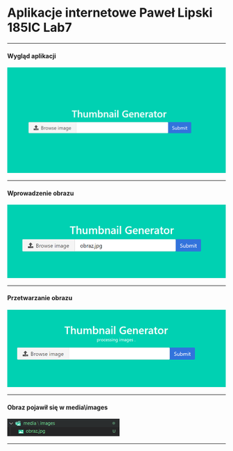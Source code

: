 # Aplikacje internetowe Paweł Lipski 185IC Lab7

<hr>

#### Wygląd aplikacji

<img src='screenshots/obraz1.png' />

<hr>

 #### Wprowadzenie obrazu

<img src='screenshots/obraz2.png' />

<hr>

#### Przetwarzanie obrazu

<img src='screenshots/obraz3.png' />

<hr>

#### Obraz pojawił się w media\images

<img src='screenshots/obraz4.png' />

<hr>